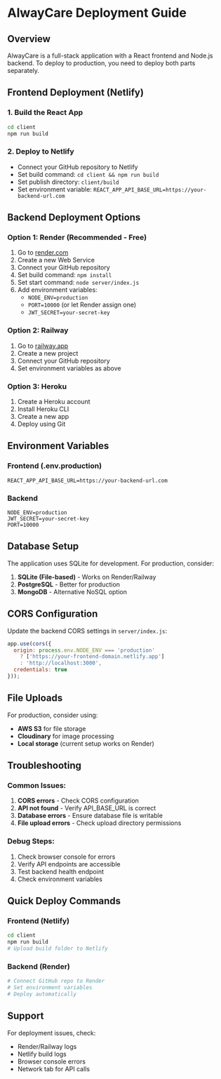 # AlwayCare Deployment Guide

## Overview
AlwayCare is a full-stack application with a React frontend and Node.js backend. To deploy to production, you need to deploy both parts separately.

## Frontend Deployment (Netlify)

### 1. Build the React App
```bash
cd client
npm run build
```

### 2. Deploy to Netlify
- Connect your GitHub repository to Netlify
- Set build command: `cd client && npm run build`
- Set publish directory: `client/build`
- Set environment variable: `REACT_APP_API_BASE_URL=https://your-backend-url.com`

## Backend Deployment Options

### Option 1: Render (Recommended - Free)
1. Go to [render.com](https://render.com)
2. Create a new Web Service
3. Connect your GitHub repository
4. Set build command: `npm install`
5. Set start command: `node server/index.js`
6. Add environment variables:
   - `NODE_ENV=production`
   - `PORT=10000` (or let Render assign one)
   - `JWT_SECRET=your-secret-key`

### Option 2: Railway
1. Go to [railway.app](https://railway.app)
2. Create a new project
3. Connect your GitHub repository
4. Set environment variables as above

### Option 3: Heroku
1. Create a Heroku account
2. Install Heroku CLI
3. Create a new app
4. Deploy using Git

## Environment Variables

### Frontend (.env.production)
```
REACT_APP_API_BASE_URL=https://your-backend-url.com
```

### Backend
```
NODE_ENV=production
JWT_SECRET=your-secret-key
PORT=10000
```

## Database Setup

The application uses SQLite for development. For production, consider:

1. **SQLite (File-based)** - Works on Render/Railway
2. **PostgreSQL** - Better for production
3. **MongoDB** - Alternative NoSQL option

## CORS Configuration

Update the backend CORS settings in `server/index.js`:

```javascript
app.use(cors({
  origin: process.env.NODE_ENV === 'production' 
    ? ['https://your-frontend-domain.netlify.app']
    : 'http://localhost:3000',
  credentials: true
}));
```

## File Uploads

For production, consider using:
- **AWS S3** for file storage
- **Cloudinary** for image processing
- **Local storage** (current setup works on Render)

## Troubleshooting

### Common Issues:
1. **CORS errors** - Check CORS configuration
2. **API not found** - Verify API_BASE_URL is correct
3. **Database errors** - Ensure database file is writable
4. **File upload errors** - Check upload directory permissions

### Debug Steps:
1. Check browser console for errors
2. Verify API endpoints are accessible
3. Test backend health endpoint
4. Check environment variables

## Quick Deploy Commands

### Frontend (Netlify)
```bash
cd client
npm run build
# Upload build folder to Netlify
```

### Backend (Render)
```bash
# Connect GitHub repo to Render
# Set environment variables
# Deploy automatically
```

## Support
For deployment issues, check:
- Render/Railway logs
- Netlify build logs
- Browser console errors
- Network tab for API calls
